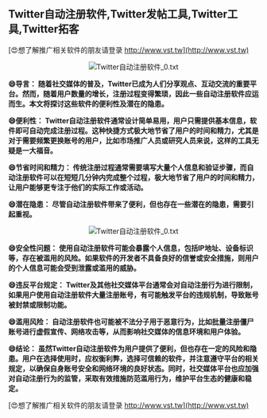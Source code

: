 ## **Twitter自动注册软件,Twitter发帖工具,Twitter工具,Twitter拓客**

[😍想了解推广相关软件的朋友请登录 http://www.vst.tw](http://www.vst.tw)

 <center><img src="https://vst.tw/MP4/tuiguang/png/3.png" alt="Twitter自动注册软件_0.txt"></center>

**😄导言： 随着社交媒体的普及，Twitter已成为人们分享观点、互动交流的重要平台。然而，随着用户数量的增长，注册过程变得繁琐，因此一些自动注册软件应运而生。本文将探讨这些软件的便利性及潜在的隐患。**

**😄便利性： Twitter自动注册软件通常设计简单易用，用户只需提供基本信息，软件即可自动完成注册过程。这种快捷方式极大地节省了用户的时间和精力，尤其是对于需要频繁更换账号的用户，比如市场推广人员或研究人员来说，这样的工具无疑是一大福音。**

**😄节省时间和精力： 传统注册过程通常需要填写大量个人信息和验证步骤，而自动注册软件可以在短短几分钟内完成整个过程，极大地节省了用户的时间和精力，让用户能够更专注于他们的实际工作或活动。**

**😄潜在隐患： 尽管自动注册软件带来了便利，但也存在一些潜在的隐患，需要引起重视。**

 <center><img src="https://vst.tw/MP4/tuiguang/png/8.png" alt="Twitter自动注册软件_0.txt"></center>

**😄安全性问题： 使用自动注册软件可能会暴露个人信息，包括IP地址、设备标识等，存在被滥用的风险。如果软件的开发者不具备良好的信誉或安全措施，则用户的个人信息可能会受到泄露或滥用的威胁。**

**😄违反平台规定： Twitter及其他社交媒体平台通常会对自动注册行为进行限制，如果用户使用自动注册软件大量注册账号，有可能触发平台的违规机制，导致账号被封禁或限制功能。**

**😄滥用风险： 自动注册软件也可能被不法分子用于恶意行为，比如批量注册僵尸账号进行虚假宣传、网络攻击等，从而影响社交媒体的信息环境和用户体验。**

**😄结论： 虽然Twitter自动注册软件为用户提供了便利，但也存在一定的风险和隐患。用户在选择使用时，应权衡利弊，选择可信赖的软件，并注意遵守平台的相关规定，以确保自身账号安全和网络环境的良好状态。同时，社交媒体平台也应加强对自动注册行为的监管，采取有效措施防范滥用行为，维护平台生态的健康和稳定。**

[😍想了解推广相关软件的朋友请登录 http://www.vst.tw](http://www.vst.tw)




